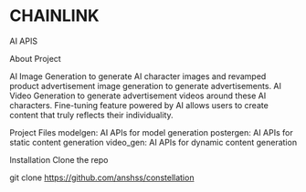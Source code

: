 # CHAINLINK
AI APIS

About Project

AI Image Generation to generate AI character images and revamped product advertisement image generation to generate advertisements.
AI Video Generation to generate advertisement videos around these AI characters.
Fine-tuning feature powered by AI allows users to create content that truly reflects their individuality.

Project Files
modelgen: AI APIs for model generation
postergen: AI APIs for static content generation
video_gen: AI APIs for dynamic content generation


Installation
Clone the repo

git clone https://github.com/anshss/constellation
